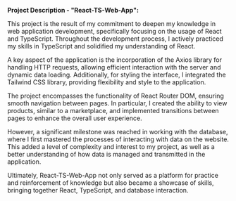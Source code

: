 **Project Description - "React-TS-Web-App":**

This project is the result of my commitment to deepen my knowledge in web application development, specifically focusing on the usage of React and TypeScript. Throughout the development process, I actively practiced my skills in TypeScript and solidified my understanding of React.

A key aspect of the application is the incorporation of the Axios library for handling HTTP requests, allowing efficient interaction with the server and dynamic data loading. Additionally, for styling the interface, I integrated the Tailwind CSS library, providing flexibility and style to the application.

The project encompasses the functionality of React Router DOM, ensuring smooth navigation between pages. In particular, I created the ability to view products, similar to a marketplace, and implemented transitions between pages to enhance the overall user experience.

However, a significant milestone was reached in working with the database, where I first mastered the processes of interacting with data on the website. This added a level of complexity and interest to my project, as well as a better understanding of how data is managed and transmitted in the application.

Ultimately, React-TS-Web-App not only served as a platform for practice and reinforcement of knowledge but also became a showcase of skills, bringing together React, TypeScript, and database interaction.
